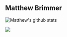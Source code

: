 ## Matthew Brimmer

![Matthew's github stats](https://github-readme-stats.vercel.app/api?username=mbrimmer83&count_private=true&show_icons=true&theme=nightowl)

![](https://api.ghprofile.me/view?username=mbrimmer83&color=green)